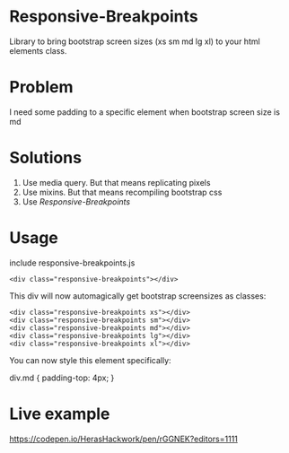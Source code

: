 # Responsive-Breakpoints
Library to bring bootstrap screen sizes (xs sm md lg xl) to your html elements class.

# Problem
I need some padding to a specific element when bootstrap screen size is md

# Solutions

1. Use media query. But that means replicating pixels
2. Use mixins. But that means recompiling bootstrap css
3. Use *Responsive-Breakpoints*

# Usage

include responsive-breakpoints.js

`<div class="responsive-breakpoints"></div>`

This div will now automagically get bootstrap screensizes as classes:

```
<div class="responsive-breakpoints xs"></div>
<div class="responsive-breakpoints sm"></div>
<div class="responsive-breakpoints md"></div>
<div class="responsive-breakpoints lg"></div>
<div class="responsive-breakpoints xl"></div>
```

You can now style this element specifically:

div.md {
  padding-top: 4px;
}

# Live example

https://codepen.io/HerasHackwork/pen/rGGNEK?editors=1111

